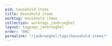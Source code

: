 ```yaml
---
pid: household-items
title: Household items
worktag: Household items
collection: worktags_janbrueghel
layout: tagpage_janbrueghel
order: '091'
permalink: "/janbrueghel/tags/household-items/"
---
```

